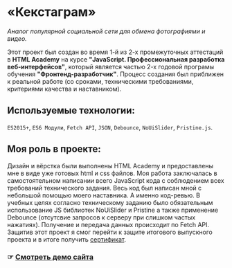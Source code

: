 # «Кекстаграм»
_Аналог популярной социальной сети для обмена фотографиями и видео._

Этот проект был создан во время 1-й из 2-х промежуточных аттестаций в **HTML Academy** на курсе **"JavaScript. Профессиональная разработка веб-интерфейсов"**, который является частью 2-х годовой програмы обучения **"Фронтенд-разработчик"**. Процесс создания был приближен к реальной работе (со сроками, техническими требованиями, критериями качества и наставником).

## Используемые технологии:
`ES2015+`, `ES6 Модули`, `Fetch API`, `JSON`, `Debounce`, `NoUiSlider`, `Pristine.js`.

## Моя роль в проекте:
Дизайн и вёрстка были выполнены HTML Academy и предоставлены мне в виде уже готовых html и css файлов. Моя работа заключалась в самостоятельном написании всего JavaScript кода с соблюдением всех требований технического задания. Весь код был написан мной с небольшой помощью моего наставника. А именно код-ревью. В учебных целях согласно техническому заданию было обязательным использование JS библиотек NoUiSlider и Pristine а также применение Debounce (отсутсвие запросов к серверу при слишком частых нажатиях). Получение и передача данных происходит по Fetch API. Защитив этот проект я смог перейти к защите итогового выпускного проекта и в итоге получить [сертификат](https://assets.htmlacademy.ru/certificates/intensive/455/1487455.pdf?1693401959).

### ☞ [Смотреть демо сайта](https://mikhail7mz.github.io/1487455-kekstagram-29/)
